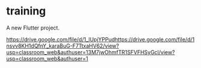 # training

A new Flutter project.

https://drive.google.com/file/d/1_lUpjYPPudhttps://drive.google.com/file/d/1nsvv8KH1dQfnY_karaBuG-F7TtxaHV62/view?usp=classroom_web&authuser=13M7jwOhmfTR1SFVFHSyGcl/view?usp=classroom_web&authuser=1
